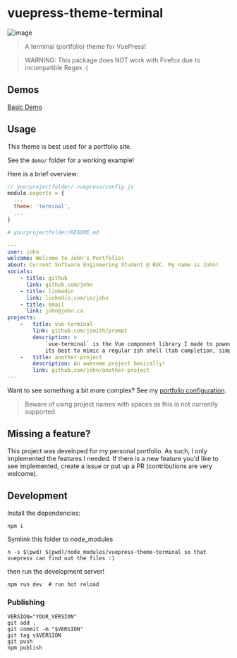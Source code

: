 # vuepress-theme-terminal
<img src="https://i.ibb.co/gJc6psR/image.png" alt="image" border="0">

> A terminal (portfolio) theme for VuePress!

> WARNING: This package does NOT work with Firefox due to incompatible Regex :(

## Demos
[Basic Demo](https://jsmith.github.io/vuepress-theme-terminal)

## Usage
This theme is best used for a portfolio site.

See the `demo/` folder for a working example!

Here is a brief overview:
```javascript
// yourprojectfolder/.vuepress/config.js
module.exports = {
  ...
  theme: 'terminal',
  ...
}
```

```yaml
# yourprojectfolder/README.md

---
user: john
welcome: Welcome to John's Portfolio!
about: Current Software Engineering Student @ BUC. My name is John!
socials:
    - title: github
      link: github.com/john
    - title: linkedin
      link: linkedin.com/in/john
    - title: email
      link: john@john.ca
projects:
    -   title: vue-terminal
        link: github.com/jsmith/prompt
        description: >
            `vue-terminal` is the Vue component library I made to power this website. It tries
            its best to mimic a regular zsh shell (tab completion, simple commands, etc.).
    -   title: another-project
        description: An awesome project basically!
        link: github.com/john/another-project
---
```

Want to see something a bit more complex? See my [portfolio configuration](https://raw.githubusercontent.com/jsmith/portfolio/5ce6445fb6036cfdfa4efd1c0ffeb3adab4b869e/jsmith.github.io/README.md).

> Beware of using project names with spaces as this is not currently supported.

## Missing a feature?
This project was developed for my personal portfolio. As such, I only implemented the features I needed. If there is a new feature you'd like to see implemented, create a issue or put up a PR (contributions are very welcome).

## Development
Install the dependencies:
```
npm i
```

Symlink this folder to node_modules
```
n -s $(pwd) $(pwd)/node_modules/vuepress-theme-terminal so that vuepress can find out the files :)
```

then run the development server!
```
npm run dev  # run hot reload
```

### Publishing
```
VERSION="YOUR_VERSION"
git add .
git commit -m "$VERSION"
git tag v$VERSION
git push
npm publish
```
